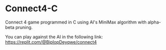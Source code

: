 # Connect4-C

Connect 4 game programmed in C using AI's MiniMax algorithm with alpha-beta pruning.

You can play against the AI in the following link: https://replit.com/@BiplopDeyqwe/connect4


